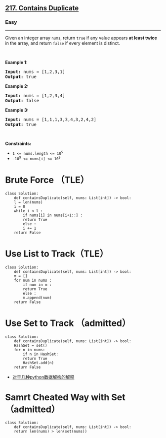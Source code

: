 <h2><a href="https://leetcode.com/problems/contains-duplicate/">217. Contains Duplicate</a></h2><h3>Easy</h3><hr><div><p>Given an integer array <code>nums</code>, return <code>true</code> if any value appears <strong>at least twice</strong> in the array, and return <code>false</code> if every element is distinct.</p>

<p>&nbsp;</p>
<p><strong>Example 1:</strong></p>
<pre><strong>Input:</strong> nums = [1,2,3,1]
<strong>Output:</strong> true
</pre><p><strong>Example 2:</strong></p>
<pre><strong>Input:</strong> nums = [1,2,3,4]
<strong>Output:</strong> false
</pre><p><strong>Example 3:</strong></p>
<pre><strong>Input:</strong> nums = [1,1,1,3,3,4,3,2,4,2]
<strong>Output:</strong> true
</pre>
<p>&nbsp;</p>
<p><strong>Constraints:</strong></p>

<ul>
	<li><code>1 &lt;= nums.length &lt;= 10<sup>5</sup></code></li>
	<li><code>-10<sup>9</sup> &lt;= nums[i] &lt;= 10<sup>9</sup></code></li>
</ul>
</div>

# Brute Force （TLE）
	class Solution:
	    def containsDuplicate(self, nums: List[int]) -> bool:
		l = len(nums)
		i = 0
		while i < l :
		    if nums[i] in nums[i+1::] :
			return True
		    else :
			i += 1
		return False
# Use List to Track（TLE）
	class Solution:
	    def containsDuplicate(self, nums: List[int]) -> bool:
		m = []
		for num in nums :
		    if num in m :
			return True
		    else :
			m.append(num)
		return False
# Use Set to Track （admitted）
	class Solution:
	    def containsDuplicate(self, nums: List[int]) -> bool:
		HashSet = set()
		for n in nums:
		    if n in HashSet:
			return True
		    HashSet.add(n)
		return False


* [对于几种python数据解构的解释](https://medium.com/kung-%E7%9A%84%E6%97%A5%E5%B8%B8/python-%E5%AD%B8%E7%BF%92%E7%AD%86%E8%A8%98-006-%E5%BA%8F%E5%B0%8D-tuple-%E9%9B%86%E5%90%88-set-%E8%88%87%E5%AD%97%E5%85%B8-dict-33186c42049c)

# Samrt Cheated Way with Set（admitted）
	class Solution:
	    def containsDuplicate(self, nums: List[int]) -> bool:
		return len(nums) > len(set(nums))
